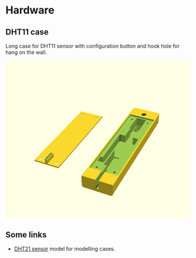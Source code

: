 # Hardware

## DHT11 case

Long case for DHT11 sensor with configuration button and hook hole for hang on the wall.

![Model](caseDHT11.png)

## Some links

* [DHT21 sensor](https://www.thingiverse.com/thing:3975559/files) model for modelling cases.
